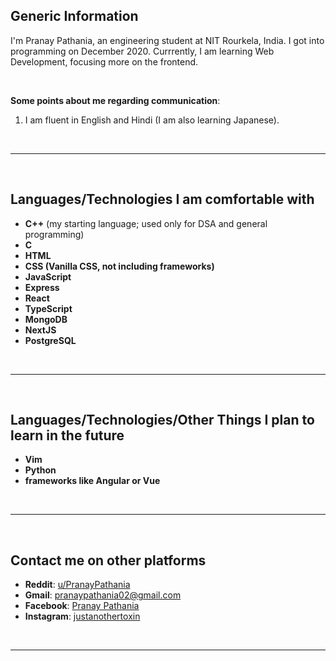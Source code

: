 ## **Generic Information**

I'm Pranay Pathania, an engineering student at NIT Rourkela, India. I got into programming on December 2020. Currrently, I am learning Web Development, focusing more on the frontend. 

<br>

**Some points about me regarding communication**:
1. I am fluent in English and Hindi (I am also learning Japanese).


<br>

---

<br>

## **Languages/Technologies I am comfortable with**
- **C++** (my starting language; used only for DSA and general programming)
- **C** 
- **HTML**
- **CSS (Vanilla CSS, not including frameworks)** 
- **JavaScript**
- **Express** 
- **React**
- **TypeScript**
- **MongoDB** 
- **NextJS**
- **PostgreSQL**

<br>

---

<br>

## **Languages/Technologies/Other Things I plan to learn in the future**
- **Vim** 
- **Python**
- **frameworks like Angular or Vue**

<br>

---

<br>

## **Contact me on other platforms**
- **Reddit**: [u/PranayPathania](https://www.reddit.com/user/PranayPathania)
- **Gmail**: pranaypathania02@gmail.com
- **Facebook**: [Pranay Pathania](https://www.facebook.com/pranay.pathania1/)
- **Instagram**: [justanothertoxin](https://www.instagram.com/justanothertoxin/)

<br>

---



<!--
**pranay-pathania/pranay-pathania** is a ✨ _special_ ✨ repository because its `README.md` (this file) appears on your GitHub profile.

Here are some ideas to get you started:

- 🔭 I’m currently working on ...
- 🌱 I’m currently learning ...
- 👯 I’m looking to collaborate on ...
- 🤔 I’m looking for help with ...
- 💬 Ask me about ...
- 📫 How to reach me: ...
- 😄 Pronouns: ...
- ⚡ Fun fact: ...
-->
